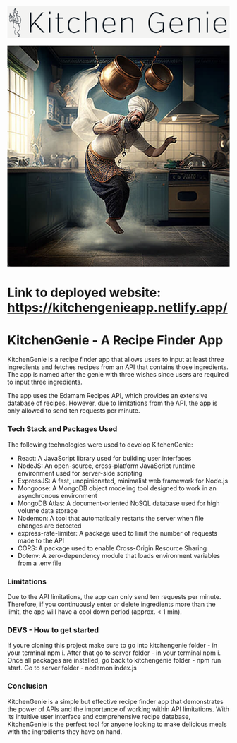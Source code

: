 ![alt text](https://github.com/GeccoRhiguelNavalta/KitchenGenie/blob/main/kitchengenie/src/assets/Logo.png "Logo Title Text 1")

![alt text](https://github.com/GeccoRhiguelNavalta/KitchenGenie/blob/main/kitchengenie/src/assets/genie.png "Logo Title Text 1")

# Link to deployed website: https://kitchengenieapp.netlify.app/

# KitchenGenie - A Recipe Finder App

KitchenGenie is a recipe finder app that allows users to input at least three ingredients and fetches recipes from an API that contains those ingredients. The app is named after the genie with three wishes since users are required to input three ingredients.

The app uses the Edamam Recipes API, which provides an extensive database of recipes. However, due to limitations from the API, the app is only allowed to send ten requests per minute.

### Tech Stack and Packages Used

The following technologies were used to develop KitchenGenie:

- React: A JavaScript library used for building user interfaces
- NodeJS: An open-source, cross-platform JavaScript runtime environment used for server-side scripting
- ExpressJS: A fast, unopinionated, minimalist web framework for Node.js
- Mongoose: A MongoDB object modeling tool designed to work in an asynchronous environment
- MongoDB Atlas: A document-oriented NoSQL database used for high volume data storage
- Nodemon: A tool that automatically restarts the server when file changes are detected
- express-rate-limiter: A package used to limit the number of requests made to the API
- CORS: A package used to enable Cross-Origin Resource Sharing
- Dotenv: A zero-dependency module that loads environment variables from a .env file

### Limitations

Due to the API limitations, the app can only send ten requests per minute. Therefore, if you continuously enter or delete ingredients more than the limit, the app will have a cool down period (approx. < 1 min).

### DEVS - How to get started

If youre cloning this project make sure to go into kitchengenie folder - in your terminal npm i. After that go to server folder - in your terminal npm i.
Once all packages are installed, go back to kitchengenie folder - npm run start. Go to server folder - nodemon index.js

### Conclusion

KitchenGenie is a simple but effective recipe finder app that demonstrates the power of APIs and the importance of working within API limitations. With its intuitive user interface and comprehensive recipe database, KitchenGenie is the perfect tool for anyone looking to make delicious meals with the ingredients they have on hand.
